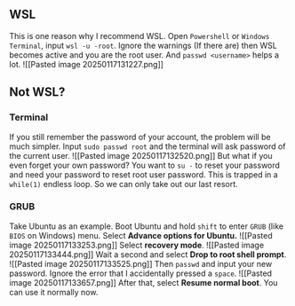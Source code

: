 ## WSL
This is one reason why I recommend WSL. Open `Powershell` or `Windows Terminal`, input `wsl -u -root`. Ignore the warnings (If there are) then WSL becomes active and you are the root user. And `passwd <username>` helps a lot.
![[Pasted image 20250117131227.png]]

## Not WSL?
### Terminal
If you still remember the password of your account, the problem will be much simpler. Input `sudo passwd root` and the terminal will ask password of the current user.
![[Pasted image 20250117132520.png]]
But what if you even forget your own password? You want to `su -`  to reset your password and need your password to reset root user password. This is trapped in a `while(1)` endless loop. So we can only take out our last resort.
### GRUB
Take Ubuntu as an example. Boot Ubuntu and hold `shift` to enter `GRUB` (like `BIOS` on Windows) menu. Select **Advance options for Ubuntu.**
![[Pasted image 20250117133253.png]]
Select **recovery mode**.
![[Pasted image 20250117133444.png]]
Wait a second and select **Drop to root shell prompt**.
![[Pasted image 20250117133525.png]]
Then `passwd` and input your new password. Ignore the error that I accidentally pressed a `space`.
![[Pasted image 20250117133657.png]]
After that, select **Resume normal boot**. You can use it normally now.